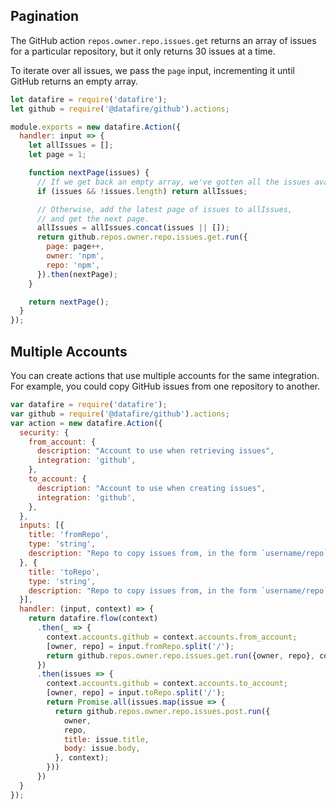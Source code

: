 ## Pagination
The GitHub action `repos.owner.repo.issues.get` returns an array of
issues for a particular repository, but it only returns 30 issues at
a time.

To iterate over all issues, we pass the `page` input, incrementing it
until GitHub returns an empty array.

```js
let datafire = require('datafire');
let github = require('@datafire/github').actions;

module.exports = new datafire.Action({
  handler: input => {
    let allIssues = [];
    let page = 1;

    function nextPage(issues) {
      // If we get back an empty array, we've gotten all the issues available.
      if (issues && !issues.length) return allIssues;

      // Otherwise, add the latest page of issues to allIssues,
      // and get the next page.
      allIssues = allIssues.concat(issues || []);
      return github.repos.owner.repo.issues.get.run({
        page: page++,
        owner: 'npm',
        repo: 'npm',
      }).then(nextPage);
    }

    return nextPage();
  }
});
```

## Multiple Accounts
You can create actions that use multiple accounts for the same integration.
For example, you could copy GitHub issues from one repository to another.

```js
var datafire = require('datafire');
var github = require('@datafire/github').actions;
var action = new datafire.Action({
  security: {
    from_account: {
      description: "Account to use when retrieving issues",
      integration: 'github',
    },
    to_account: {
      description: "Account to use when creating issues",
      integration: 'github',
    },
  },
  inputs: [{
    title: 'fromRepo',
    type: 'string',
    description: "Repo to copy issues from, in the form `username/repo`",
  }, {
    title: 'toRepo',
    type: 'string',
    description: "Repo to copy issues from, in the form `username/repo`",
  }],
  handler: (input, context) => {
    return datafire.flow(context)
      .then(_ => {
        context.accounts.github = context.accounts.from_account;
        [owner, repo] = input.fromRepo.split('/');
        return github.repos.owner.repo.issues.get.run({owner, repo}, context)
      })
      .then(issues => {
        context.accounts.github = context.accounts.to_account;
        [owner, repo] = input.toRepo.split('/');
        return Promise.all(issues.map(issue => {
          return github.repos.owner.repo.issues.post.run({
            owner,
            repo,
            title: issue.title,
            body: issue.body,
          }, context);
        }))
      })
  }
});
```

